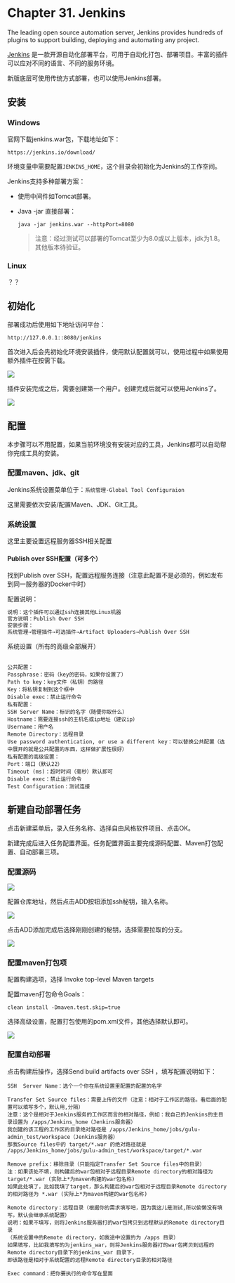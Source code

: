 # Chapter 31. Jenkins

The leading open source automation server, Jenkins provides hundreds of plugins to support building, deploying and automating any project.

[Jenkins](https://jenkins.io/) 是一款开源自动化部署平台，可用于自动化打包、部署项目。丰富的插件可以应对不同的语言、不同的服务环境。

新版底层可使用传统方式部署，也可以使用Jenkins部署。

## 安装

### Windows

官网下载jenkins.war包，下载地址如下：

```
https://jenkins.io/download/
```

环境变量中需要配置`JENKINS_HOME`，这个目录会初始化为Jenkins的工作空间。

Jenkins支持多种部署方案：

* 使用中间件如Tomcat部署。
* Java -jar 直接部署：

  ```
  java -jar jenkins.war --httpPort=8080
  ```

  > 注意：经过测试可以部署的Tomcat至少为8.0或以上版本，jdk为1.8。其他版本待验证。

### Linux

？？

## 初始化

部署成功后使用如下地址访问平台：

```
http://127.0.0.1::8080/jenkins
```

首次进入后会先初始化环境安装插件，使用默认配置就可以，使用过程中如果使用额外插件在按需下载。

![](/assets/jinkins-initial.png)

插件安装完成之后，需要创建第一个用户。创建完成后就可以使用Jenkins了。

![](/assets/jenkins-fisrt-user.png)

## 配置

本步骤可以不用配置，如果当前环境没有安装对应的工具，Jenkins都可以自动帮你完成工具的安装。

### 配置maven、jdk、git

Jenkins系统设置菜单位于：`系统管理-Global Tool Configuraion`

这里需要依次安装/配置Maven、JDK、Git工具。

### 系统设置

这里主要设置远程服务器SSH相关配置

#### Publish over SSH配置（可多个）

找到Publish over SSH，配置远程服务连接（注意此配置不是必须的，例如发布到同一服务器的Docker中时）

配置说明：

```java
说明：这个插件可以通过ssh连接其他Linux机器
官方说明：Publish Over SSH
安装步骤：
系统管理→管理插件→可选插件→Artifact Uploaders→Publish Over SSH
```

系统设置（所有的高级全部展开）

```

公共配置：
Passphrase：密码（key的密码，如果你设置了）
Path to key：key文件（私钥）的路径
Key：将私钥复制到这个框中
Disable exec：禁止运行命令
私有配置：
SSH Server Name：标识的名字（随便你取什么）
Hostname：需要连接ssh的主机名或ip地址（建议ip）
Username：用户名
Remote Directory：远程目录
Use password authentication, or use a different key：可以替换公共配置（选中展开的就是公共配置的东西，这样做扩展性很好）
私有配置的高级设置：
Port：端口（默认22）
Timeout (ms)：超时时间（毫秒）默认即可
Disable exec：禁止运行命令
Test Configuration：测试连接
```

## 新建自动部署任务

点击新建菜单后，录入任务名称、选择自由风格软件项目、点击OK。

新建完成后进入任务配置界面。任务配置界面主要完成源码配置、Maven打包配置、自动部署三项。

### 配置源码

![](/assets/jenkins-git.png)

配置仓库地址，然后点击ADD按钮添加ssh秘钥，输入名称。

![](/assets/jenkins-git-ssh.png)

点击ADD添加完成后选择刚刚创建的秘钥，选择需要拉取的分支。

![](/assets/jenkins-master.png)

### 配置maven打包项

配置构建选项，选择 Invoke top-level Maven targets

配置maven打包命令Goals：

```
clean install -Dmaven.test.skip=true
```

选择高级设置，配置打包使用的pom.xml文件，其他选择默认即可。

![](/assets/jenkins-maven-pom.png)

### 配置自动部署

点击构建后操作，选择Send build artifacts over SSH ，填写配置说明如下：

```
SSH  Server Name：选个一个你在系统设置里配置的配置的名字
```

```
Transfer Set Source files：需要上传的文件（注意：相对于工作区的路径。看后面的配置可以填写多个，默认用,分隔）
注意：这个是相对于Jenkins服务的工作区而言的相对路径，例如：我自己的Jenkins的主目录设置为 /apps/Jenkins_home（Jenkins服务器）
我创建的该工程的工作区的目录绝对路径是 /apps/Jenkins_home/jobs/gulu-admin_test/workspace（Jenkins服务器） 
那我Source files中的 target/*.war 的绝对路径就是 /apps/Jenkins_home/jobs/gulu-admin_test/workspace/target/*.war
```

```
Remove prefix：移除目录（只能指定Transfer Set Source files中的目录）
注：如果该处不填，则构建后的war包相对于远程目录Remote directory的相对路径为 target/*.war (实际上*为maven构建的war包名称)
如果此处填了，比如我填了target，那么构建后的war包相对于远程目录Remote directory的相对路径为 *.war (实际上*为maven构建的war包名称)
```

```
Remote directory：远程目录（根据你的需求填写吧，因为我这儿是测试,所以偷懒没有填写。默认会继承系统配置）
说明：如果不填写，则将Jenkins服务器打的war包拷贝到远程默认的Remote directory目录
（系统设置中的Remote directory，如我途中设置的为 /apps 目录）
如果填写，比如我填写的为jenkins_war，则将Jenkins服务器打的war包拷贝到远程的Remote directory目录下的jenkins_war 目录下，
即该路径是相对于系统配置的远程Remote directory目录的相对路径
```

```
Exec command：把你要执行的命令写在里面
```



